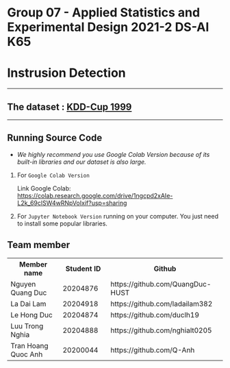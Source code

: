 # Group 07 - Applied Statistics and Experimental Design 2021-2 DS-AI K65 
# **Instrusion Detection**
---
## The dataset :  [KDD-Cup 1999](http://kdd.ics.uci.edu/)

---
## Running Source Code
 * *We highly recommend you use Google Colab Version because of its built-in libraries and our dataset is also large.*

1. For `Google Colab Version`

    Link Google Colab: 
https://colab.research.google.com/drive/1ngcpd2xAIe-L2k_69clSW4wRNpVoIxif?usp=sharing


2. For `Jupyter Notebook Version` running on your computer. You just need to install some popular libraries.

## Team member

<table>
  <tbody>
    <tr>
      <th align="center">Member name</th>
      <th align="center">Student ID</th>
      <th align="center">Github</th>
    </tr>
    <tr>
      <td>Nguyen Quang Duc</td>
      <td align="center"> 20204876&nbsp;&nbsp;&nbsp;</td>
      <td align="left">
       https://github.com/QuangDuc-HUST
      </td>
    </tr>
     <tr>
      <td>La Dai Lam</td>
      <td align="center"> 20204918&nbsp;&nbsp;&nbsp;</td>
      <td>
       https://github.com/ladailam382
      </td>
    </tr>
     <tr>
      <td>Le Hong Duc</td>
      <td align="center">20204874&nbsp;&nbsp;&nbsp;</td>
      <td>
        https://github.com/duclh19
      </td>
    </tr>
     <tr>
      <td>Luu Trong Nghia</td>
      <td align="center">20204888&nbsp;&nbsp;&nbsp;</td>
      <td>
         https://github.com/nghialt0205
      </td>
    </tr>
     <tr>
      <td>Tran Hoang Quoc Anh</td>
      <td align="center">20200044&nbsp;&nbsp;&nbsp;</td>
      <td>
         https://github.com/Q-Anh
      </td>
    </tr>
  </tbody>
</table>